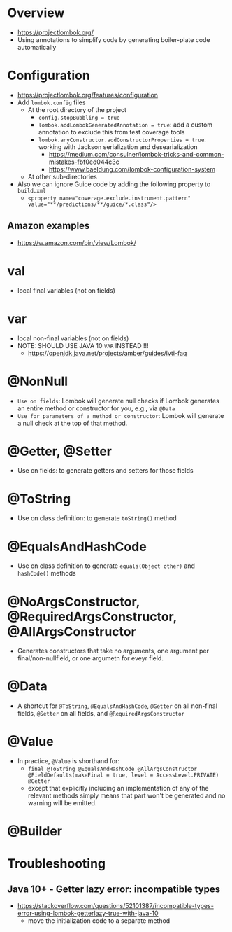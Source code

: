 # Overview

- https://projectlombok.org/
- Using annotations to simplify code by generating boiler-plate code
  automatically

# Configuration

- https://projectlombok.org/features/configuration
- Add `lombok.config` files
    + At the root directory of the project
        * `config.stopBubbling = true`
        * `lombok.addLombokGeneratedAnnotation = true`: add a custom
          annotation to exclude this from test coverage tools
        * `lombok.anyConstructor.addConstructorProperties = true`:
          working with Jackson serialization and desearialization
            - https://medium.com/consulner/lombok-tricks-and-common-mistakes-fbf0ed044c3c
            - https://www.baeldung.com/lombok-configuration-system
    + At other sub-directories
- Also we can ignore Guice code by adding the following property to
  `build.xml`
    + `<property name="coverage.exclude.instrument.pattern" value="**/predictions/**/guice/*.class"/>`

## Amazon examples

- https://w.amazon.com/bin/view/Lombok/

# val

- local final variables (not on fields)

# var

- local non-final variables (not on fields)
- NOTE: SHOULD USE JAVA 10 `VAR` INSTEAD !!!
    + https://openjdk.java.net/projects/amber/guides/lvti-faq

# @NonNull

- `Use on fields`: Lombok will generate null checks if Lombok generates an
  entire method or constructor for you, e.g., via `@Data`
- `Use for parameters of a method or constructor`: Lombok will generate a
  null check at the top of that method.

# @Getter, @Setter

- Use on fields: to generate getters and setters for those fields

# @ToString

- Use on class definition: to generate `toString()` method

# @EqualsAndHashCode

- Use on class definition to generate `equals(Object other)` and
  `hashCode()` methods

# @NoArgsConstructor, @RequiredArgsConstructor, @AllArgsConstructor

- Generates constructors that take no arguments, one argument per
  final/non-nullfield, or one argumetn for eveyr field.

# @Data

- A shortcut for `@ToString`, `@EqualsAndHashCode`, `@Getter` on all
  non-final fields, `@Setter` on all fields, and
  `@RequiredArgsConstructor`

# @Value

- In practice, `@Value` is shorthand for:
    + `final @ToString @EqualsAndHashCode @AllArgsConstructor @FieldDefaults(makeFinal = true, level = AccessLevel.PRIVATE) @Getter`
    +  except that explicitly including an implementation of any of the
      relevant methods simply means that part won't be generated and no
      warning will be emitted.

# @Builder

# Troubleshooting

## Java 10+ - Getter lazy error: incompatible types

- https://stackoverflow.com/questions/52101387/incompatible-types-error-using-lombok-getterlazy-true-with-java-10
    + move the initialization code to a separate method
